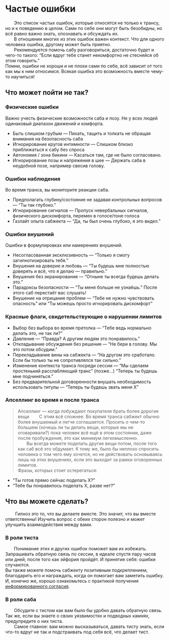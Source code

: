 # **Частые ошибки**

&nbsp; &nbsp; &nbsp; &nbsp;Это список частых ошибок, которые относятся не только к трансу, но и к поведению в целом. Сами по себе они могут быть безобидны, но всё равно важно знать, опознавать и обсуждать их.    
&nbsp; &nbsp; &nbsp; &nbsp;В отношении многих из этих ошибок важен контекст. Что для одного человека ошибка, другому может быть приятно.     
&nbsp; &nbsp; &nbsp; &nbsp;Рекомендуется помочь сабу разговориться, достаточно будет и чего-то такого: “Если вдруг тебе станет некомфортно не стесняйся об этом говорить.”    
Помни, ошибки не хороши и не плохи сами по себе, всё зависит от того как мы к ним относимся. Всякая ошибка это возможность вместе чему-то научиться!    

## **Что может пойти не так?**

### **Физические ошибки**
Важно учесть физические возможности саба и позу. Не у всех людей одинаковый диапазон движений и комфорта.
* Быть слишком грубым — Пихать, тащить и толкать не обращая внимания на безопасность саба
* Игнорирование кругов интимности — Слишком близко приближаться к сабу без спроса
* Автономия / зона бикини — Касаться там, где не было согласовано.
* Игнорирование позы и напряжения в шее — Держать саба в неудобной позе, например свесив голову.

### **Ошибки наблюдения**
Во время транса, вы мониторите реакции саба.
* Предполагать глубину/состояние не задавая контрольных вопросов — “Ты так глубоко.”
* Игнорирование сигналов — Пропуск невербальных сигналов, физического дискомфорта, перемен в голосе/тоне голоса
* Газлайт опыта сабжекта — “Да, ты был очень глубоко, я это видел.”

### **Ошибки внушений**
Ошибки в формулировках или намерениях внушений.    
* Несогласованная эксклюзивность — “Только я смогу загипнотизировать тебя.”
* Внушения на доверие и любовь — “Ты будешь мне полностью доверять и всё, что я делаю — правильно.”
* Внушения без экранирования — “Отныне ты всегда будешь делать это.”
* Парадоксы безопасности — “Ты меня больше не узнаёшь.” После этого саб перестаёт вас слушать!
* Внушение на отрицание проблем — “Тебе не нужно чувствовать опасность” или “Ты можешь просто игнорировать дискомфорт”

### **Красные флаги, свидетельствующие о нарушении лимитов** 
* Выбор без выбора во время претолка — “Тебе ведь нормально делать это, не так ли?”
* Давление — “Правда? А другим людям это понравилось.”
* Откладывание обсуждения без решения — “Не бери в голову. Мы это потом обсудим.”
* Перекладывание вины на сабжекта — “На другом это сработало. Если бы только ты не сопротивлялся так сильно.”
* Изменение контекста транса посреди сессии — “Мы сделаем простенький расслабляющий транс” (позже…) “Теперь ты будешь мне подчиняться.”
* Без предварительной договоренности внушать необходимость использовать титулы — “Теперь ты будешь звать меня X”

### **Апселлинг во время и после транса**
> Апселлинг — когда побуждают покупателя брать более дорогие вещи
&nbsp; &nbsp; &nbsp; &nbsp;С этим всё сложнее. Во время транса сабжект обычно более внушаемый и легче соглашается. Просить о чем-то большем (хочешь ли ты делать вещи, которые мы не оговаривали?) пока человек всё ещё в этом состоянии, даже после пробуждения, это как минимум легкомысленно.    
&nbsp; &nbsp; &nbsp; &nbsp;Вы всегда можете поделать другие вещи потом, после того как саб всё это обдумает. К тому же, было бы неплохо спросить человека о том чего ему хочется, но не действовать основываясь лишь на этих внушениях, если это выходит за рамки оговоренных лимитов.    
Фразы, которых стоит остерегаться:
* “Ты готов прямо сейчас поделать X?”
* “Тебе бы понравилось поделать X, разве нет?”

## **Что вы можете сделать?**
&nbsp; &nbsp; &nbsp; &nbsp; Гипноз это то, что вы делаете вместе. Это значит, что вы вместе ответственны! Изучить вопрос с обеих сторон полезно и может улучшить взаимодействия между вами.

### **В роли тиста**
&nbsp; &nbsp; &nbsp; &nbsp;Понимание этих и других ошибок поможет вам их избежать. Запрашивать обратную связь по сессии, в идеале спустя пару часов или дней, после того как эйфория пройдёт. И принятие себя: ошибки случаются.    
Вы также можете помочь сабжекту позитивным подкреплением, благодарить его и награждать, когда он помогает вам заметить ошибку.    
И, конечно же, хорошо ознакомьтесь с практикой получения [информированного согласия](/Nimja/Информированное_согласие.md).

### **В роли саба**
&nbsp; &nbsp; &nbsp; &nbsp;Обсудите с тистом как вам было бы удобно давать обратную связь. Так же, если вы знаете о своих уязвимостях и подводных камнях, предупредите о них тиста.    
&nbsp; &nbsp; &nbsp; &nbsp;Самое главное: вам можно высказываться, давать тисту знать, если что-то вдруг не так и подстраивать под себя всё, что делает тист.    


